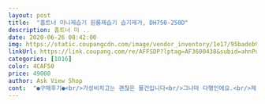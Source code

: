 ```yaml
---
layout: post 
title:  "홈트너 미니제습기 원룸제습기 습기제거, DH750-250D" 
description: 홈트너 미 ..
date: 2020-06-26 08:42:00 
img: https://static.coupangcdn.com/image/vendor_inventory/1e17/95badeb925423a294a0c09be2af728f21b39e4069a3fa80cbdb0acf8177e.jpg 
linkUrl: https://link.coupang.com/re/AFFSDP?lptag=AF3600438&subid=ahnPublicAsk&pageKey=1436622034&itemId=2479562983&vendorItemId=70472880707&traceid=V0-113-7f1aca155cd3c5b5 
categories: [1016] 
color: 4CAF50 
price: 49000 
author: Ask View Shop 
cont:  "●구매후기●<br/>가성비치고는 괜찮은 물건입니다<br/>그나마 다행인에요.<br/>제가 올해장마철에는 뭐 살까 고민도 많이 했는데 찿다가 가성비좋고 평이 좋다고 해서 구매 했어요<br/>그래서  오늘 일찍퇴근하고<br/>나머지는 다른분이 평이 좋았어<br/>날이 너무 습하고 곧 장마가 시작된다기에 구매했는데<br/>더욱더 좋았을것 생각된입니다<br/>들어 오면 아된는구나.<br/> 안심정도입니다<br/>비싸고 좋은 제습기 놓기 부담스러웠는데 아주 잘 사용하고 있어요<br/>생각보다 효과가 너무 좋더라구요<br/>소용된네요.<br/><br/>습하지않아 꿉꿉하지않고, 물만 자주 비워주면 되니 관리도 쉽고 좋습니다<br/>언제 오냐 걱정도 많이 했는데.<br/> 오늘 왔어<br/>오늘 물건을 잘 받았네요.<br/>월요일 주문하고 배송4일정도 시간이<br/>작고 귀여운 사이즈라서 이동이 쉬운건 물론 제습효과도 짱짱해서<br/>작은사이즈에 이동이쉬운 성능좋은 제습기네요<br/>전원 켜자 마자 진짜 소음는 전혀 안난입니다<br/>정말 제습기가 되는지 싶을 정도 너무너무 조용합니다.<br/><br/>제습기가 작동이되는지 너무 조용합니다<br/>지금는 제습기 바로 가동하고 하는데<br/>집에 제습기는 있지만 옷방이나 방에는 없다보니 옷방등에 습기제거도 하고 아이가 있다보니 여름에도 고온다습하니 필요하고  겨울에도 쓰다보니 크기는 작고 이동도 가능하고 제습잘되는거 찾다 제습기능보고 구매해서 쓰고 있는데 아이가 땀이많아 이불빨래 자주하고 하는데 세탁건조도 잘되니 넘 뽀송뽀송해요무엇보다 전기세등 그런거 걱정인데 23W저전력이라서 전기세 걱정도 덜해도 되고 저소음이니 조용하니 만족이네요!! 깜박하고 끄지 않고 그럼 걱정인데 만수시 자동으로 작동이 정지되는 자동전원OFF스마트기능덕에 좋았어요! 물탱크도 700ml 대용량이라 생각보다 오래가니 이틀은 거뜬하네요! KC안전인증까지... <br/>받아서 지금까지 작은방에도 쓰고 무게도 작아서 여기저기 활용도가 어찌나 좋은지 지금같은 여름엔 빨래말릴때도 매일매일 쓰게 되는 아이랍니다!^^<br/>평상시에는 아이방에서 사용하고 빨래 널었을때는 거실에서 사용하는데<br/>한가지 흠이 있으면 타이머 있으면<br/>할수 없이 제습기 윗쪽에 녹색 불이<br/>혹시 해서 장마철이 다가오는데<br/>" 
---
```

